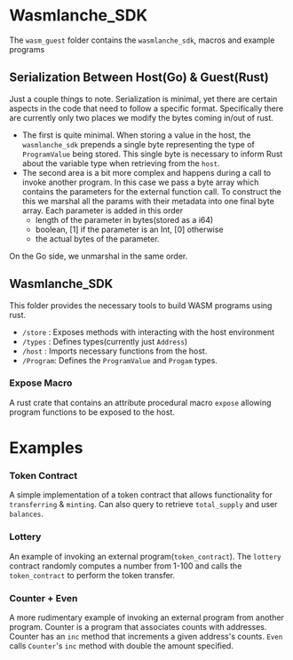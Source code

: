 # Wasmlanche_SDK
The `wasm_guest` folder contains  the `wasmlanche_sdk`, macros and example programs


## Serialization Between Host(Go) & Guest(Rust)
Just a couple things to note. Serialization is minimal, yet there are certain aspects in the code that need to follow a specific format. Specifically there are currently only two places we modify the bytes coming in/out of rust. 
- The first is quite minimal. When storing a value in the host, the `wasmlanche_sdk` prepends a single byte representing the type of `ProgramValue` being stored. This single byte is necessary to inform Rust about the variable type when retrieving from the `host`. 
- The second area is a bit more complex and happens during a call to invoke another program. In this case we pass a byte array which contains the parameters for the external function call. To construct the this we marshal all the params with their metadata into one final byte array. Each parameter is added in this order
	- length of the parameter in bytes(stored as a i64)
	- boolean, [1] if the parameter is an Int, [0] otherwise
	- the actual bytes of the parameter.

On the Go side, we unmarshal in the same order.  


## Wasmlanche_SDK
This folder provides the necessary tools to build WASM programs using rust. 
- `/store` : Exposes methods with interacting with the host environment
- `/types` : Defines types(currently just `Address`)
- `/host` :  Imports necessary functions from the host. 
- `/Program`: Defines the `ProgramValue` and `Progam` types.

### Expose Macro
A rust crate that contains an attribute procedural macro `expose` allowing program functions to be exposed to the host.

# Examples

### Token Contract
A simple implementation of a token contract that allows functionality for `transferring` & `minting`. Can also query to retrieve `total_supply` and user `balances`.

### Lottery
An example of invoking an external program(`token_contract`). The `lottery` contract randomly computes a number from 1-100 and calls the `token_contract` to perform the token transfer. 


### Counter + Even 
A more rudimentary example of invoking an external program from another program. Counter is a program that associates counts with addresses. Counter has an `inc` method that increments a given address's counts. `Even` calls `Counter`'s `inc` method with double the amount specified.
